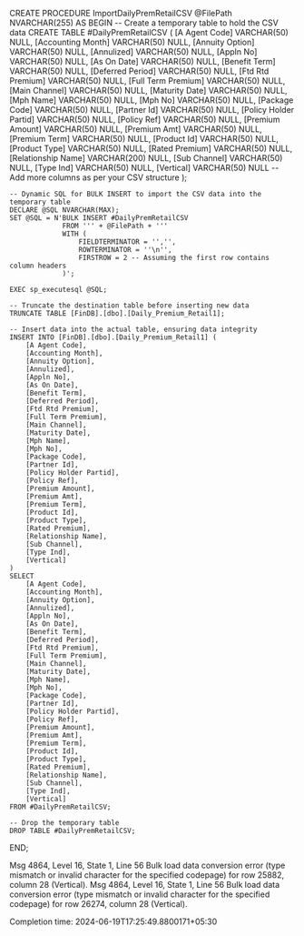 CREATE PROCEDURE ImportDailyPremRetailCSV
    @FilePath NVARCHAR(255)
AS
BEGIN
    -- Create a temporary table to hold the CSV data
    CREATE TABLE #DailyPremRetailCSV (
        [A Agent Code] VARCHAR(50) NULL,
        [Accounting Month] VARCHAR(50) NULL,
        [Annuity Option] VARCHAR(50) NULL,
        [Annulized] VARCHAR(50) NULL,
        [Appln No] VARCHAR(50) NULL,
        [As On Date] VARCHAR(50) NULL,
        [Benefit Term] VARCHAR(50) NULL,
        [Deferred Period] VARCHAR(50) NULL,
        [Ftd Rtd Premium] VARCHAR(50) NULL,
        [Full Term Premium] VARCHAR(50) NULL,
        [Main Channel] VARCHAR(50) NULL,
        [Maturity Date] VARCHAR(50) NULL,
        [Mph Name] VARCHAR(50) NULL,
        [Mph No] VARCHAR(50) NULL,
        [Package Code] VARCHAR(50) NULL,
        [Partner Id] VARCHAR(50) NULL,
        [Policy Holder Partid] VARCHAR(50) NULL,
        [Policy Ref] VARCHAR(50) NULL,
        [Premium Amount] VARCHAR(50) NULL,
        [Premium Amt] VARCHAR(50) NULL,
        [Premium Term] VARCHAR(50) NULL,
        [Product Id] VARCHAR(50) NULL,
        [Product Type] VARCHAR(50) NULL,
        [Rated Premium] VARCHAR(50) NULL,
        [Relationship Name] VARCHAR(200) NULL,
        [Sub Channel] VARCHAR(50) NULL,
        [Type Ind] VARCHAR(50) NULL,
        [Vertical] VARCHAR(50) NULL
        -- Add more columns as per your CSV structure
    );

    -- Dynamic SQL for BULK INSERT to import the CSV data into the temporary table
    DECLARE @SQL NVARCHAR(MAX);
    SET @SQL = N'BULK INSERT #DailyPremRetailCSV
                 FROM ''' + @FilePath + '''
                 WITH (
                     FIELDTERMINATOR = '','',
                     ROWTERMINATOR = ''\n'',
                     FIRSTROW = 2 -- Assuming the first row contains column headers
                 )';
    
    EXEC sp_executesql @SQL;

    -- Truncate the destination table before inserting new data
    TRUNCATE TABLE [FinDB].[dbo].[Daily_Premium_Retail1];

    -- Insert data into the actual table, ensuring data integrity
    INSERT INTO [FinDB].[dbo].[Daily_Premium_Retail1] (
        [A Agent Code],
        [Accounting Month],
        [Annuity Option],
        [Annulized],
        [Appln No],
        [As On Date],
        [Benefit Term],
        [Deferred Period],
        [Ftd Rtd Premium],
        [Full Term Premium],
        [Main Channel],
        [Maturity Date],
        [Mph Name],
        [Mph No],
        [Package Code],
        [Partner Id],
        [Policy Holder Partid],
        [Policy Ref],
        [Premium Amount],
        [Premium Amt],
        [Premium Term],
        [Product Id],
        [Product Type],
        [Rated Premium],
        [Relationship Name],
        [Sub Channel],
        [Type Ind],
        [Vertical]
    )
    SELECT 
        [A Agent Code],
        [Accounting Month],
        [Annuity Option],
        [Annulized],
        [Appln No],
        [As On Date],
        [Benefit Term],
        [Deferred Period],
        [Ftd Rtd Premium],
        [Full Term Premium],
        [Main Channel],
        [Maturity Date],
        [Mph Name],
        [Mph No],
        [Package Code],
        [Partner Id],
        [Policy Holder Partid],
        [Policy Ref],
        [Premium Amount],
        [Premium Amt],
        [Premium Term],
        [Product Id],
        [Product Type],
        [Rated Premium],
        [Relationship Name],
        [Sub Channel],
        [Type Ind],
        [Vertical]
    FROM #DailyPremRetailCSV;

    -- Drop the temporary table
    DROP TABLE #DailyPremRetailCSV;
END;







Msg 4864, Level 16, State 1, Line 56
Bulk load data conversion error (type mismatch or invalid character for the specified codepage) for row 25882, column 28 (Vertical).
Msg 4864, Level 16, State 1, Line 56
Bulk load data conversion error (type mismatch or invalid character for the specified codepage) for row 26274, column 28 (Vertical).

Completion time: 2024-06-19T17:25:49.8800171+05:30
